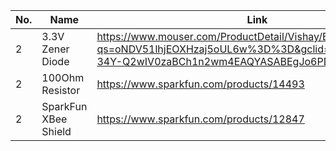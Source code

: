 
No. | Name | Link
--- | --- | ---
2 | 3.3V Zener Diode | https://www.mouser.com/ProductDetail/Vishay/BZX55C3V3-TR?qs=oNDV51lhjEOXHzaj5oUL6w%3D%3D&gclid=EAIaIQobChMI8Y-34Y-Q2wIV0zaBCh1n2wm4EAQYASABEgJo6PD_BwE
2 | 100Ohm Resistor | https://www.sparkfun.com/products/14493
2 | SparkFun XBee Shield | https://www.sparkfun.com/products/12847
